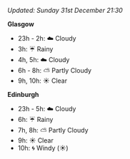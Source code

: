 *Updated: Sunday 31st December 21:30*

**Glasgow**

* 23h - 2h: :cloud: Cloudy
* 3h: :umbrella: Rainy
* 4h, 5h: :cloud: Cloudy
* 6h - 8h: :partly_sunny: Partly Cloudy
* 9h, 10h: :sunny: Clear

**Edinburgh**

* 23h - 5h: :cloud: Cloudy
* 6h: :umbrella: Rainy
* 7h, 8h: :partly_sunny: Partly Cloudy
* 9h: :sunny: Clear
* 10h: :cyclone: Windy (:sunny:)
